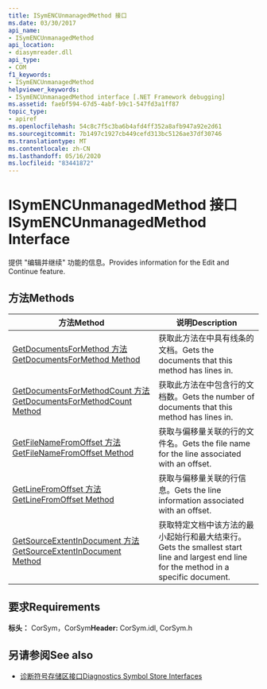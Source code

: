 ```yaml
---
title: ISymENCUnmanagedMethod 接口
ms.date: 03/30/2017
api_name:
- ISymENCUnmanagedMethod
api_location:
- diasymreader.dll
api_type:
- COM
f1_keywords:
- ISymENCUnmanagedMethod
helpviewer_keywords:
- ISymENCUnmanagedMethod interface [.NET Framework debugging]
ms.assetid: faebf594-67d5-4abf-b9c1-547fd3a1ff87
topic_type:
- apiref
ms.openlocfilehash: 54c8c7f5c3ba6b4afd4ff352a8afb947a92e2d61
ms.sourcegitcommit: 7b1497c1927cb449cefd313bc5126ae37df30746
ms.translationtype: MT
ms.contentlocale: zh-CN
ms.lasthandoff: 05/16/2020
ms.locfileid: "83441872"
---
```

# <a name="isymencunmanagedmethod-interface"></a><span data-ttu-id="8b0df-102">ISymENCUnmanagedMethod 接口</span><span class="sxs-lookup"><span data-stu-id="8b0df-102">ISymENCUnmanagedMethod Interface</span></span>
<span data-ttu-id="8b0df-103">提供 "编辑并继续" 功能的信息。</span><span class="sxs-lookup"><span data-stu-id="8b0df-103">Provides information for the Edit and Continue feature.</span></span>  
  
## <a name="methods"></a><span data-ttu-id="8b0df-104">方法</span><span class="sxs-lookup"><span data-stu-id="8b0df-104">Methods</span></span>  
  
|<span data-ttu-id="8b0df-105">方法</span><span class="sxs-lookup"><span data-stu-id="8b0df-105">Method</span></span>|<span data-ttu-id="8b0df-106">说明</span><span class="sxs-lookup"><span data-stu-id="8b0df-106">Description</span></span>|  
|------------|-----------------|  
|[<span data-ttu-id="8b0df-107">GetDocumentsForMethod 方法</span><span class="sxs-lookup"><span data-stu-id="8b0df-107">GetDocumentsForMethod Method</span></span>](isymencunmanagedmethod-getdocumentsformethod-method.md)|<span data-ttu-id="8b0df-108">获取此方法在中具有线条的文档。</span><span class="sxs-lookup"><span data-stu-id="8b0df-108">Gets the documents that this method has lines in.</span></span>|  
|[<span data-ttu-id="8b0df-109">GetDocumentsForMethodCount 方法</span><span class="sxs-lookup"><span data-stu-id="8b0df-109">GetDocumentsForMethodCount Method</span></span>](isymencunmanagedmethod-getdocumentsformethodcount-method.md)|<span data-ttu-id="8b0df-110">获取此方法在中包含行的文档数。</span><span class="sxs-lookup"><span data-stu-id="8b0df-110">Gets the number of documents that this method has lines in.</span></span>|  
|[<span data-ttu-id="8b0df-111">GetFileNameFromOffset 方法</span><span class="sxs-lookup"><span data-stu-id="8b0df-111">GetFileNameFromOffset Method</span></span>](isymencunmanagedmethod-getfilenamefromoffset-method.md)|<span data-ttu-id="8b0df-112">获取与偏移量关联的行的文件名。</span><span class="sxs-lookup"><span data-stu-id="8b0df-112">Gets the file name for the line associated with an offset.</span></span>|  
|[<span data-ttu-id="8b0df-113">GetLineFromOffset 方法</span><span class="sxs-lookup"><span data-stu-id="8b0df-113">GetLineFromOffset Method</span></span>](isymencunmanagedmethod-getlinefromoffset-method.md)|<span data-ttu-id="8b0df-114">获取与偏移量关联的行信息。</span><span class="sxs-lookup"><span data-stu-id="8b0df-114">Gets the line information associated with an offset.</span></span>|  
|[<span data-ttu-id="8b0df-115">GetSourceExtentInDocument 方法</span><span class="sxs-lookup"><span data-stu-id="8b0df-115">GetSourceExtentInDocument Method</span></span>](isymencunmanagedmethod-getsourceextentindocument-method.md)|<span data-ttu-id="8b0df-116">获取特定文档中该方法的最小起始行和最大结束行。</span><span class="sxs-lookup"><span data-stu-id="8b0df-116">Gets the smallest start line and largest end line for the method in a specific document.</span></span>|  
  
## <a name="requirements"></a><span data-ttu-id="8b0df-117">要求</span><span class="sxs-lookup"><span data-stu-id="8b0df-117">Requirements</span></span>  
 <span data-ttu-id="8b0df-118">**标头：** CorSym，CorSym</span><span class="sxs-lookup"><span data-stu-id="8b0df-118">**Header:** CorSym.idl, CorSym.h</span></span>  
  
## <a name="see-also"></a><span data-ttu-id="8b0df-119">另请参阅</span><span class="sxs-lookup"><span data-stu-id="8b0df-119">See also</span></span>

- [<span data-ttu-id="8b0df-120">诊断符号存储区接口</span><span class="sxs-lookup"><span data-stu-id="8b0df-120">Diagnostics Symbol Store Interfaces</span></span>](diagnostics-symbol-store-interfaces.md)
